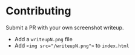 # Contributing

Submit a PR with your own screenshot writeup.
 - Add a `writeupN.png` file
 - Add `<img src="/writeupN.png">` to `index.html`
